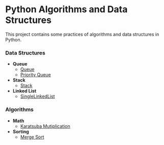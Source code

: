# Python Algorithms and Data Structures
This project contains some practices of algorithms and data structures in Python.
### Data Structures
* **Queue**
    * [Queue](data-structures/queue/queue.py)   
    * [Priority Queue](data-structures/queue/priorityQueue.py)
* **Stack**
    * [Stack](data-structures/stack/stack.py)   
* **Linked List**
    * [SingleLinkedList](data-structures/linked-list/singleLinkedList.py)   

### Algorithms
* **Math**
    * [Karatsuba Mutiplication](algorithms/math/karatsuba.py)
* **Sorting**
    * [Merge Sort](algorithms/sorting/mergeSort.py)
